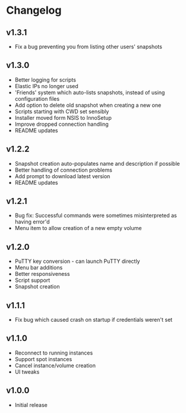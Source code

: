Changelog
=========

v1.3.1
------

 - Fix a bug preventing you from listing other users' snapshots

v1.3.0
------

 - Better logging for scripts
 - Elastic IPs no longer used
 - 'Friends' system which auto-lists snapshots, instead of using configuration files
 - Add option to delete old snapshot when creating a new one
 - Scripts starting with CWD set sensibly
 - Installer moved form NSIS to InnoSetup
 - Improve dropped connection handling
 - README updates

v1.2.2
------

 - Snapshot creation auto-populates name and description if possible
 - Better handling of connection problems
 - Add prompt to download latest version
 - README updates

v1.2.1
--------

 - Bug fix: Successful commands were sometimes misinterpreted as having error'd
 - Menu item to allow creation of a new empty volume

v1.2.0
------

 - PuTTY key conversion - can launch PuTTY directly
 - Menu bar additions
 - Better responsiveness
 - Script support
 - Snapshot creation

v1.1.1
------

 - Fix bug which caused crash on startup if credentials weren't set

v1.1.0
------

 - Reconnect to running instances
 - Support spot instances
 - Cancel instance/volume creation
 - UI tweaks

v1.0.0
------

 - Initial release
